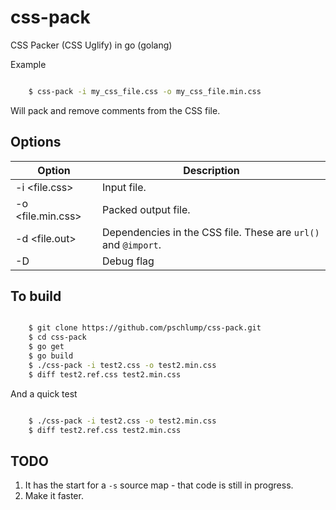 # css-pack

CSS Packer (CSS Uglify) in go (golang)

Example

``` bash

	$ css-pack -i my_css_file.css -o my_css_file.min.css

```

Will pack and remove comments from the CSS file. 

## Options

Option                     | Description
-------------------------- | -------------------------------------
-i &lt;file.css&gt;        | Input file.
-o &lt;file.min.css&gt;    | Packed output file.
-d &lt;file.out&gt;        | Dependencies in the CSS file.  These are `url()` and `@import`.
-D                         | Debug flag

## To build

``` bash

	$ git clone https://github.com/pschlump/css-pack.git
	$ cd css-pack
	$ go get
	$ go build
	$ ./css-pack -i test2.css -o test2.min.css
	$ diff test2.ref.css test2.min.css

``` 

And a quick test

``` bash

	$ ./css-pack -i test2.css -o test2.min.css
	$ diff test2.ref.css test2.min.css

```

## TODO

1) It has the start for a `-s` source map - that code is still in progress.
2) Make it faster.


